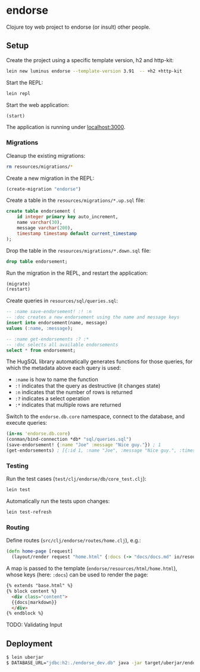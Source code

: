 # endorse

Clojure toy web project to endorse (or insult) other people.

## Setup

Create the project using a specific template version, h2 and http-kit:

```sh
lein new luminus endorse --template-version 3.91  -- +h2 +http-kit
```

Start the REPL:

```sh
lein repl
```

Start the web application:

```clojure
(start)
```

The application is running under [localhost:3000](http://localhost:3000/).

### Migrations

Cleanup the existing migrations:

```sh
rm resources/migrations/*
```

Create a new migration in the REPL:

```clojure
(create-migration "endorse")
```

Create a table in the `resources/migrations/*.up.sql` file:

```sql
create table endorsement (
    id integer primary key auto_increment,
    name varchar(30),
    message varchar(200),
    timestamp timestamp default current_timestamp
);
```

Drop the table in the `resources/migrations/*.down.sql` file:

```sql
drop table endorsement;
```

Run the migration in the REPL, and restart the application:

```clojure
(migrate)
(restart)
```

Create queries in `resources/sql/queries.sql`:

```sql
-- :name save-endorsement! :! :n
-- :doc creates a new endorsement using the name and message keys
insert into endorsement(name, message)
values (:name, :message);

-- :name get-endorsements :? :*
-- :doc selects all available endorsements
select * from endorsement;
```

The HugSQL library automatically generates functions for those
queries, for which the metadata above each query is used:

- `:name` is how to name the function
- `:!` indicates that the query as destructive (it changes state)
- `:n` indicates that the number of rows is returned
- `:?` indicates a select operation
- `:*` indicates that multiple rows are returned

Switch to the `endorse.db.core` namespace, connect to the database,
and execute queries:

```clojure
(in-ns 'endorse.db.core)
(conman/bind-connection *db* "sql/queries.sql")
(save-endorsement! {:name "Joe" :message "Nice guy."}) ; 1
(get-endorsements) ; [{:id 1, :name "Joe", :message "Nice guy.", :timestamp … }]
```

### Testing

Run the test cases (`test/clj/endorse/db/core_test.clj`):

```sh
lein test
```

Automatically run the tests upon changes:

```sh
lein test-refresh
```

### Routing

Define routes (`src/clj/endorse/routes/home.clj`), e.g.:

```clojure
(defn home-page [request]
  (layout/render request "home.html" {:docs (-> "docs/docs.md" io/resource slurp)}))
```

A map is passed to the template (`endorse/resources/html/home.html`),
whose keys (here: `:docs`) can be used to render the page:

```html
{% extends "base.html" %}
{% block content %}
  <div class="content">
  {{docs|markdown}}
  </div>
{% endblock %}
```

TODO: Validating Input

## Deployment

```sh
$ lein uberjar
$ DATABASE_URL="jdbc:h2:./endorse_dev.db" java -jar target/uberjar/endorse.jar
```
